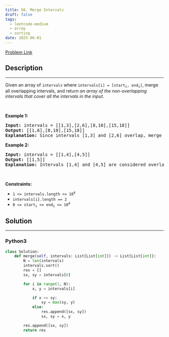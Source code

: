 ```yaml
---
title: 56. Merge Intervals
draft: false
tags: 
  - leetcode-medium
  - array
  - sorting
date: 2025-06-01
---
```


[Problem Link](https://leetcode.com/problems/merge-intervals/)

## Description

---
<p>Given an array&nbsp;of <code>intervals</code>&nbsp;where <code>intervals[i] = [start<sub>i</sub>, end<sub>i</sub>]</code>, merge all overlapping intervals, and return <em>an array of the non-overlapping intervals that cover all the intervals in the input</em>.</p>

<p>&nbsp;</p>
<p><strong class="example">Example 1:</strong></p>

<pre>
<strong>Input:</strong> intervals = [[1,3],[2,6],[8,10],[15,18]]
<strong>Output:</strong> [[1,6],[8,10],[15,18]]
<strong>Explanation:</strong> Since intervals [1,3] and [2,6] overlap, merge them into [1,6].
</pre>

<p><strong class="example">Example 2:</strong></p>

<pre>
<strong>Input:</strong> intervals = [[1,4],[4,5]]
<strong>Output:</strong> [[1,5]]
<strong>Explanation:</strong> Intervals [1,4] and [4,5] are considered overlapping.
</pre>

<p>&nbsp;</p>
<p><strong>Constraints:</strong></p>

<ul>
	<li><code>1 &lt;= intervals.length &lt;= 10<sup>4</sup></code></li>
	<li><code>intervals[i].length == 2</code></li>
	<li><code>0 &lt;= start<sub>i</sub> &lt;= end<sub>i</sub> &lt;= 10<sup>4</sup></code></li>
</ul>


## Solution

---
### Python3
``` py title='merge-intervals'
class Solution:
    def merge(self, intervals: List[List[int]]) -> List[List[int]]:
        N = len(intervals)
        intervals.sort()
        res = []
        sx, sy = intervals[0]

        for i in range(1, N):
            x, y = intervals[i]

            if x <= sy:
                sy = max(sy, y)
            else:
                res.append([sx, sy])
                sx, sy = x, y

        res.append([sx, sy])
        return res
```

